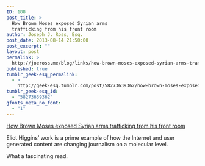 ```yaml
---
ID: 188
post_title: >
  How Brown Moses exposed Syrian arms
  trafficking from his front room
author: Joseph J. Ross, Esq.
post_date: 2013-08-14 21:50:00
post_excerpt: ""
layout: post
permalink: >
  http://joeross.me/blog/links/how-brown-moses-exposed-syrian-arms-trafficking/
published: true
tumblr_geek-esq_permalink:
  - >
    http://geek-esq.tumblr.com/post/58273639362/how-brown-moses-exposed-syrian-arms-trafficking
tumblr_geek-esq_id:
  - "58273639362"
gfonts_meta_no_font:
  - "1"
---
```

<a href='http://www.theguardian.com/world/2013/mar/21/frontroom-blogger-analyses-weapons-syria-frontline'>How Brown Moses exposed Syrian arms trafficking from his front room</a><div class="link_description"><p>Eliot Higgins&#8217; work is a prime example of how the Internet and user generated content are changing journalism on a molecular level.</p>

<p>What a fascinating read.</p></div>